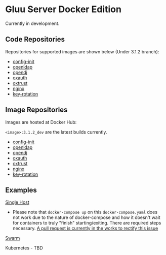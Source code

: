 # Gluu Server Docker Edition

Currently in development.

## Code Repositories

Repositories for supported images are shown below (Under 3.1.2 branch):

- [config-init](http://github.com/GluuFederation/docker-config-init)
- [openldap](http://github.com/GluuFederation/docker-openldap)
- [opendj](http://github.com/GluuFederation/docker-opendj)
- [oxauth](http://github.com/GluuFederation/docker-oxauth)
- [oxtrust](http://github.com/GluuFederation/docker-oxtrust)
- [nginx](http://github.com/GluuFederation/docker-nginx)
- [key-rotation](https://github.com/GluuFederation/docker-key-rotation)

## Image Repositories

Images are hosted at Docker Hub:

`<image>:3.1.2_dev` are the latest builds currently.

- [config-init](https://hub.docker.com/r/gluufederation/config-init)
- [openldap](https://hub.docker.com/r/gluufederation/openldap)
- [opendj](https://hub.docker.com/r/gluufederation/opendj)
- [oxauth](https://hub.docker.com/r/gluufederation/oxauth)
- [oxtrust](https://hub.docker.com/r/gluufederation/oxtrust)
- [nginx](https://hub.docker.com/r/gluufederation/nginx)
- [key-rotation](https://hub.docker.com/r/gluufederation/config-init/key-rotation)

## Examples

[Single Host](./examples/single-host/)

- Please note that `docker-compose up` on this `docker-compose.yaml` does not work due to the nature of docker-compose and how it doesn't wait for containers to truly "finish" starting/exiting. There are required steps necessary. [A pull request is currently in the works to rectify this issue](https://github.com/GluuFederation/docker-oxtrust/pull/2)

[Swarm](./examples/multi-host/)

Kubernetes - TBD
